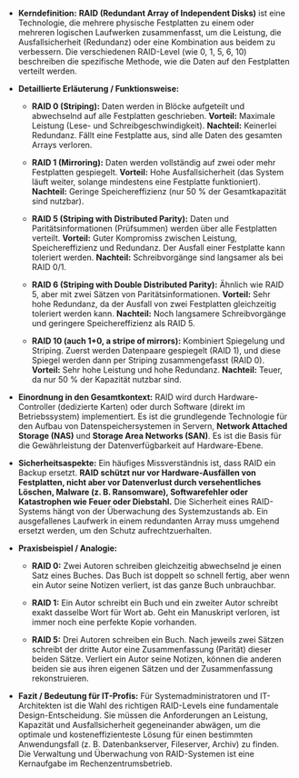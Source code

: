 - **Kerndefinition:** **RAID (Redundant Array of Independent Disks)** ist eine Technologie, die mehrere physische Festplatten zu einem oder mehreren logischen Laufwerken zusammenfasst, um die Leistung, die Ausfallsicherheit (Redundanz) oder eine Kombination aus beidem zu verbessern. Die verschiedenen RAID-Level (wie 0, 1, 5, 6, 10) beschreiben die spezifische Methode, wie die Daten auf den Festplatten verteilt werden.
    
- **Detaillierte Erläuterung / Funktionsweise:**
    
    - **RAID 0 (Striping):** Daten werden in Blöcke aufgeteilt und abwechselnd auf alle Festplatten geschrieben. **Vorteil:** Maximale Leistung (Lese- und Schreibgeschwindigkeit). **Nachteil:** Keinerlei Redundanz. Fällt eine Festplatte aus, sind alle Daten des gesamten Arrays verloren.
        
    - **RAID 1 (Mirroring):** Daten werden vollständig auf zwei oder mehr Festplatten gespiegelt. **Vorteil:** Hohe Ausfallsicherheit (das System läuft weiter, solange mindestens eine Festplatte funktioniert). **Nachteil:** Geringe Speichereffizienz (nur 50 % der Gesamtkapazität sind nutzbar).
        
    - **RAID 5 (Striping with Distributed Parity):** Daten und Paritätsinformationen (Prüfsummen) werden über alle Festplatten verteilt. **Vorteil:** Guter Kompromiss zwischen Leistung, Speichereffizienz und Redundanz. Der Ausfall einer Festplatte kann toleriert werden. **Nachteil:** Schreibvorgänge sind langsamer als bei RAID 0/1.
        
    - **RAID 6 (Striping with Double Distributed Parity):** Ähnlich wie RAID 5, aber mit zwei Sätzen von Paritätsinformationen. **Vorteil:** Sehr hohe Redundanz, da der Ausfall von zwei Festplatten gleichzeitig toleriert werden kann. **Nachteil:** Noch langsamere Schreibvorgänge und geringere Speichereffizienz als RAID 5.
        
    - **RAID 10 (auch 1+0, a stripe of mirrors):** Kombiniert Spiegelung und Striping. Zuerst werden Datenpaare gespiegelt (RAID 1), und diese Spiegel werden dann per Striping zusammengefasst (RAID 0). **Vorteil:** Sehr hohe Leistung und hohe Redundanz. **Nachteil:** Teuer, da nur 50 % der Kapazität nutzbar sind.
        
- **Einordnung in den Gesamtkontext:** RAID wird durch Hardware-Controller (dedizierte Karten) oder durch Software (direkt im Betriebssystem) implementiert. Es ist die grundlegende Technologie für den Aufbau von Datenspeichersystemen in Servern, **Network Attached Storage (NAS)** und **Storage Area Networks (SAN)**. Es ist die Basis für die Gewährleistung der Datenverfügbarkeit auf Hardware-Ebene.
    
- **Sicherheitsaspekte:** Ein häufiges Missverständnis ist, dass RAID ein Backup ersetzt. **RAID schützt nur vor Hardware-Ausfällen von Festplatten, nicht aber vor Datenverlust durch versehentliches Löschen, Malware (z. B. Ransomware), Softwarefehler oder Katastrophen wie Feuer oder Diebstahl.** Die Sicherheit eines RAID-Systems hängt von der Überwachung des Systemzustands ab. Ein ausgefallenes Laufwerk in einem redundanten Array muss umgehend ersetzt werden, um den Schutz aufrechtzuerhalten.
    
- **Praxisbeispiel / Analogie:**
    
    - **RAID 0:** Zwei Autoren schreiben gleichzeitig abwechselnd je einen Satz eines Buches. Das Buch ist doppelt so schnell fertig, aber wenn ein Autor seine Notizen verliert, ist das ganze Buch unbrauchbar.
        
    - **RAID 1:** Ein Autor schreibt ein Buch und ein zweiter Autor schreibt exakt dasselbe Wort für Wort ab. Geht ein Manuskript verloren, ist immer noch eine perfekte Kopie vorhanden.
        
    - **RAID 5:** Drei Autoren schreiben ein Buch. Nach jeweils zwei Sätzen schreibt der dritte Autor eine Zusammenfassung (Parität) dieser beiden Sätze. Verliert ein Autor seine Notizen, können die anderen beiden sie aus ihren eigenen Sätzen und der Zusammenfassung rekonstruieren.
        
- **Fazit / Bedeutung für IT-Profis:** Für Systemadministratoren und IT-Architekten ist die Wahl des richtigen RAID-Levels eine fundamentale Design-Entscheidung. Sie müssen die Anforderungen an Leistung, Kapazität und Ausfallsicherheit gegeneinander abwägen, um die optimale und kosteneffizienteste Lösung für einen bestimmten Anwendungsfall (z. B. Datenbankserver, Fileserver, Archiv) zu finden. Die Verwaltung und Überwachung von RAID-Systemen ist eine Kernaufgabe im Rechenzentrumsbetrieb.